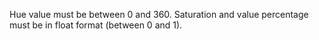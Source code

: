 Hue value must be between 0 and 360. Saturation and value percentage must be in float format (between 0 and 1).